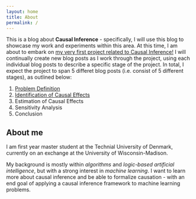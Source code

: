 ```yaml
---
layout: home
title: About
permalink: /
---
```

This is a blog about **Causal Inference** - specifically, I will use this blog to showcase my work and experiments within this area. At this time, I am about to embark on <u>my very first project related to Causal Inference!</u> I will continually create new blog posts as I work through the project, using each individual blog posts to describe a specific stage of the project. In total, I expect the project to span 5 differet blog posts (i.e. consist of 5 different stages), as outlined below:

1. [Problem Definition](/ece-888/project1/2022/10/05/problem-definition)
2. [Identification of Causal Effects](/ece-888/project1/2022/10/27/identification)
3. Estimation of Causal Effects
4. Sensitivity Analysis
5. Conclusion

## About me
I am first year master student at the Technial University of Denmark, currently on an exchange at the University of Wisconsin-Madison.

My background is mostly within *algorithms* and *logic-based artificial intelligence*, but with a strong interest in *machine learning*. I want to learn more about causal inference and be able to formalize causation - with an end goal of applying a causal inference framework to machine learning problems.

